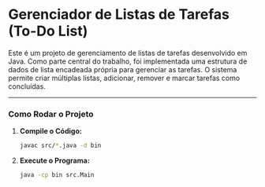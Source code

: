 # Gerenciador de Listas de Tarefas (To-Do List)

Este é um projeto de gerenciamento de listas de tarefas desenvolvido em Java. Como parte central do trabalho, foi implementada uma estrutura de dados de lista encadeada própria para gerenciar as tarefas. O sistema permite criar múltiplas listas, adicionar, remover e marcar tarefas como concluídas.

---


### Como Rodar o Projeto

1.  **Compile o Código:**
    ```bash
    javac src/*.java -d bin
    ```


2.  **Execute o Programa:**
    ```bash
    java -cp bin src.Main
    ```
